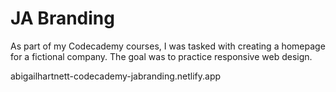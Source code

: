 # JA Branding
As part of my Codecademy courses, I was tasked with creating a homepage for a fictional company. The goal was to practice responsive web design.

abigailhartnett-codecademy-jabranding.netlify.app

